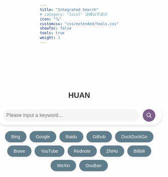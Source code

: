 ```yaml
---
title: "Integrated Search"
# category: "local" 注释以不显示
icon: "🔍"
customcss: "css/extended/tools.css"
showToc: false
tools: true
weight: 1
---
```


<style>
    /* 全局样式 */
    body {
        font-family: Arial, sans-serif;
        /* background-color: #f8f9fa; */
        background: url("/images/four-hand-horizonal.png");
        background-size:100% 100%;
        background-attachment:fixed;
        margin: 0;
        padding: 0;
        display: flex;
        flex-direction: column;
        align-items: center;
        justify-content: center;
        /* height: 70vh; */
    }

    .main-container {
        display: flex;
        flex-direction: column;
        align-items: center;
        justify-content: center;
        margin: 100px 10px;
    }
    /* 标题 */
    h1 {
        font-size: 24px;
        color: #333;
        margin-bottom: 20px;
        text-align: center;
    }

    /* 搜索容器 */
    .search-container {
        display: flex;
        align-items: center;
        background-color: #fff;
        padding: 10px 20px;
        border-radius: 50px;
        box-shadow: 0 4px 8px rgba(0, 0, 0, 0.1);
        width: 100%;
        max-width: 600px;
    }

    /* 搜索框 */
    .search-input {
        flex: 1;
        font-size: 16px;
        border: none;
        outline: none;
        padding: 10px;
        border-radius: 50px;
        background-color: #f5f5f5;
        transition: background-color 0.3s ease;
    }

    .search-input:focus {
        background-color: #e9ecef;
    }

    /* 搜索图标按钮 */
    .search-icon {
        display: flex;
        align-items: center;
        justify-content: center;
        width: 40px;
        height: 40px;
        margin-left: 10px;
        background-color: #7c608b;
        border: none;
        border-radius: 50%;
        cursor: pointer;
        transition: background-color 0.3s ease;
    }

    .search-icon:hover {
        background-color: #005a9e;
    }

    .search-icon svg {
        width: 20px;
        height: 20px;
        fill: #fff;
    }

    /* 搜索引擎按钮容器 */
    .search-buttons {
        display: flex;
        gap: 10px;
        flex-wrap: wrap;
        justify-content: center;
        margin-top: 20px;
        max-width: 650px;
    }

    /* 搜索引擎按钮 */
    .search-button {
        padding: 10px 20px;
        font-size: 14px;
        color: #fff;
        background-color: #607d8b;
        border: none;
        border-radius: 50px;
        cursor: pointer;
        transition: background-color 0.3s ease, transform 0.2s ease;
        box-shadow: 0 2px 4px rgba(0, 0, 0, 0.1);
    }

    .search-button:hover {
        background-color: #005a9e;
        transform: translateY(-2px);
    }

    .search-button:active {
        background-color: #004a86;
    }
</style>
<div class="main-container">
    <h1>HUAN</h1>
    <div class="search-container">
        <input type="text" id="searchInput" class="search-input" placeholder="Please input a keyword...">
        <button class="search-icon" id="defaultSearch">
            <svg xmlns="http://www.w3.org/2000/svg" viewBox="0 0 24 24">
                <path d="M10 2a8 8 0 105.293 14.293l4.707 4.707a1 1 0 001.414-1.414l-4.707-4.707A8 8 0 0010 2zm0 2a6 6 0 110 12A6 6 0 0110 4z"/>
            </svg>
        </button>
    </div>
    <div class="search-buttons">
        <button class="search-button" data-engine="https://www.bing.com/search?q=">Bing</button>
        <button class="search-button" data-engine="https://www.google.com/search?q=">Google</button>
        <button class="search-button" data-engine="https://www.baidu.com/s?wd=">Baidu</button>
        <button class="search-button" data-engine="https://github.com/search?type=repositories&q=">Github</button>
        <button class="search-button" data-engine="https://duckduckgo.com/?q=">DuckDuckGo</button>
        <button class="search-button" data-engine="https://search.brave.com/search?q=">Brave</button>
        <button class="search-button" data-engine="https://www.youtube.com/results?search_query=">YouTube</button>
        <button class="search-button" data-engine="https://www.xiaohongshu.com/search_result?keyword=">Rednote</button>
        <button class="search-button" data-engine="https://www.zhihu.com/search?type=content&q=">ZhiHu</button>
        <button class="search-button" data-engine="https://search.bilibili.com/all?keyword=">Bilibili</button>
        <button class="search-button" data-engine="https://weixin.sogou.com/weixin?type=2&query=">WeXin</button>
        <button class="search-button" data-engine="https://www.douban.com/search?q=">DouBan</button>
    </div>
</div>

<script>
    document.addEventListener('DOMContentLoaded', function () {
        const searchInput = document.getElementById('searchInput');
        const searchButtons = document.querySelectorAll('.search-button');
        const defaultSearchButton = document.getElementById('defaultSearch');

        // 点击搜索引擎按钮
        searchButtons.forEach(button => {
            button.addEventListener('click', () => {
                const query = searchInput.value.trim();
                if (query) {
                    const engineUrl = button.getAttribute('data-engine');
                    const searchUrl = engineUrl + encodeURIComponent(query);
                    window.open(searchUrl, '_blank');
                } else {
                    alert('请输入搜索关键词！');
                }
            });
        });

        // 点击默认搜索图标
        defaultSearchButton.addEventListener('click', () => {
            const query = searchInput.value.trim();
            if (query) {
                const defaultEngine = 'https://www.bing.com/search?q=';
                const searchUrl = defaultEngine + encodeURIComponent(query);
                window.open(searchUrl, '_blank');
            } else {
                alert('请输入搜索关键词！');
            }
        });

        // 按回车键搜索
        searchInput.addEventListener('keypress', (e) => {
            if (e.key === 'Enter') {
                const query = searchInput.value.trim();
                if (query) {
                    const defaultEngine = 'https://www.bing.com/search?q=';
                    const searchUrl = defaultEngine + encodeURIComponent(query);
                    window.open(searchUrl, '_blank');
                } else {
                    alert('请输入搜索关键词！');
                }
            }
        });
    });
</script>

